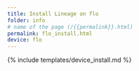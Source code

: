 ```yaml
---
title: Install Lineage on flo
folder: info
# name of the page (/{{permalink}}.html)
permalink: flo_install.html
device: flo
---
```

{% include templates/device_install.md %}
